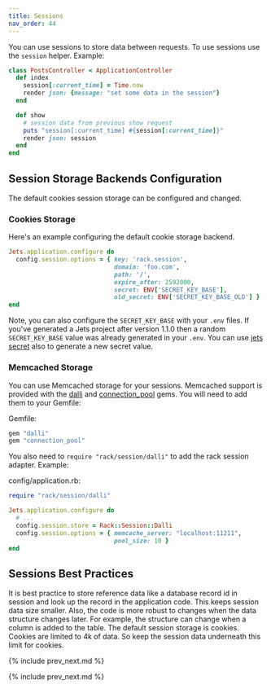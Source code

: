 ```yaml
---
title: Sessions
nav_order: 44
---
```


You can use sessions to store data between requests. To use sessions use the `session` helper. Example:

```ruby
class PostsController < ApplicationController
  def index
    session[:current_time] = Time.now
    render json: {message: "set some data in the session"}
  end

  def show
    # session data from previous show request
    puts "session[:current_time] #{session[:current_time]}"
    render json: session
  end
end
```

## Session Storage Backends Configuration

The default cookies session storage can be configured and changed.

### Cookies Storage

Here's an example configuring the default cookie storage backend.

```ruby
Jets.application.configure do
  config.session.options = { key: 'rack.session',
                             domain: 'foo.com',
                             path: '/',
                             expire_after: 2592000,
                             secret: ENV['SECRET_KEY_BASE'],
                             old_secret: ENV['SECRET_KEY_BASE_OLD'] }
end
```

Note, you can also configure the `SECRET_KEY_BASE` with your `.env` files. If you've generated a Jets project after version 1.1.0 then a random `SECRET_KEY_BASE` value was already generated in your `.env`.  You can use [jets secret](/reference/jets-secret/) also to generate a new secret value.

### Memcached Storage

You can use Memcached storage for your sessions. Memcached support is provided with the [dalli](https://github.com/petergoldstein/dalli) and [connection_pool](https://github.com/mperham/connection_pool) gems.  You will need to add them to your Gemfile:

Gemfile:

```ruby
gem "dalli"
gem "connection_pool"
```

You also need to `require "rack/session/dalli"` to add the rack session adapter.  Example:

config/application.rb:

```ruby
require "rack/session/dalli"

Jets.application.configure do
  # ...
  config.session.store = Rack::Session::Dalli
  config.session.options = { memcache_server: "localhost:11211",
                             pool_size: 10 }
end
```

## Sessions Best Practices

It is best practice to store reference data like a database record id in session and look up the record in the application code.  This keeps session data size smaller. Also, the code is more robust to changes when the data structure changes later.  For example, the structure can change when a column is added to the table. The default session storage is cookies.  Cookies are limited to 4k of data.  So keep the session data underneath this limit for cookies.

{% include prev_next.md %}

{% include prev_next.md %}
